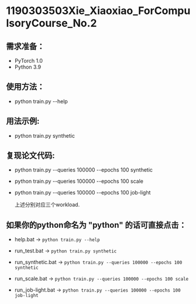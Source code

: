 # 1190303503Xie_Xiaoxiao_ForCompulsoryCourse_No.2

## 需求准备：

* PyTorch 1.0
* Python 3.9

## 使用方法：

* python train.py --help

## 用法示例:

* python train.py synthetic

## 复现论文代码:

* python train.py --queries 100000 --epochs 100 synthetic

* python train.py --queries 100000 --epochs 100 scale

* python train.py --queries 100000 --epochs 100 job-light

    上述分别对应三个workload.

## 如果你的python命名为 "python" 的话可直接点击：

* help.bat -> ```python train.py --help```

* run_test.bat -> ```python train.py synthetic```

* run_synthetic.bat -> ```python train.py --queries 100000 --epochs 100 synthetic```

* run_scale.bat -> ```python train.py --queries 100000 --epochs 100 scale```

* run_job-light.bat -> ```python train.py --queries 100000 --epochs 100 job-light```
